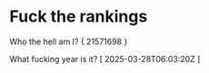 # Fuck the rankings

Who the hell am I?
{ 21571698 }

What fucking year is it?
[ 2025-03-28T06:03:20Z ]
